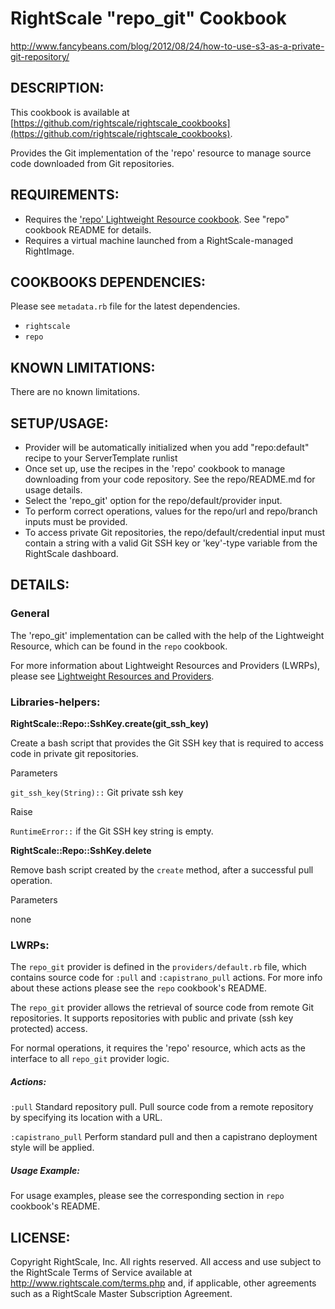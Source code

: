 # RightScale "repo_git" Cookbook
http://www.fancybeans.com/blog/2012/08/24/how-to-use-s3-as-a-private-git-repository/
## DESCRIPTION:

This cookbook is available at [https://github.com/rightscale/rightscale_cookbooks](https://github.com/rightscale/rightscale_cookbooks).

Provides the Git implementation of the 'repo' resource to
manage source code downloaded from Git repositories.

## REQUIREMENTS:

* Requires the ['repo' Lightweight Resource cookbook][repo]. See "repo" cookbook
  README for details.
* Requires a virtual machine launched from a RightScale-managed RightImage.

[repo]: https://github.com/rightscale/rightscale_cookbooks/tree/master/cookbooks/repo

## COOKBOOKS DEPENDENCIES:

Please see `metadata.rb` file for the latest dependencies.

* `rightscale`
* `repo`

## KNOWN LIMITATIONS:

There are no known limitations.

## SETUP/USAGE:

* Provider will be automatically initialized when you add "repo:default" recipe
  to your ServerTemplate runlist
* Once set up, use the recipes in the 'repo' cookbook to manage downloading from
  your code repository. See the repo/README.md for usage details.
* Select the 'repo_git' option for the repo/default/provider input.
* To perform correct operations, values for the repo/url and repo/branch inputs
  must be provided.
* To access private Git repositories, the repo/default/credential input must
  contain a string with a valid Git SSH key or 'key'-type variable from the
  RightScale dashboard.

## DETAILS:

### General

The 'repo_git' implementation can be called with the help of the Lightweight
Resource, which can be found in the `repo` cookbook.

For more information about Lightweight Resources and Providers (LWRPs), please
see [Lightweight Resources and Providers][Guide].

[Guide]: http://support.rightscale.com/12-Guides/Chef_Cookbooks_Developer_Guide/04-Developer/06-Development_Resources/Lightweight_Resources_and_Providers_(LWRP)

### Libraries-helpers:

**RightScale::Repo::SshKey.create(git_ssh_key)**

Create a bash script that provides the Git SSH key that is required to access
code in private git repositories.

Parameters

`git_ssh_key(String)::` Git private ssh key

Raise

`RuntimeError::` if the Git SSH key string is empty.

**RightScale::Repo::SshKey.delete**

Remove bash script created by the `create` method, after a successful pull
operation.

Parameters

none

### LWRPs:

The `repo_git` provider is defined in the `providers/default.rb` file, which
contains source code for `:pull` and `:capistrano_pull` actions.
For more info about these actions please see the `repo` cookbook's README.

The `repo_git` provider allows the retrieval of source code from remote Git
repositories. It supports repositories with public and private
(ssh key protected) access.

For normal operations, it requires the 'repo' resource, which acts as the
interface to all `repo_git` provider logic.

##### Actions:

`:pull`
Standard repository pull. Pull source code from a remote repository by
specifying its location with a URL.

`:capistrano_pull`
Perform standard pull and then a capistrano deployment style will be applied.

##### Usage Example:

For usage examples, please see the corresponding section in `repo` cookbook's
README.

## LICENSE:

Copyright RightScale, Inc. All rights reserved.
All access and use subject to the RightScale Terms of Service available at
http://www.rightscale.com/terms.php and, if applicable, other agreements
such as a RightScale Master Subscription Agreement.
